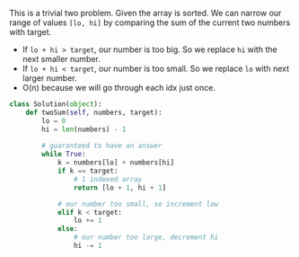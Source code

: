 
This is a trivial two problem. 
Given the array is sorted. 
We can narrow our range of values `[lo, hi]`  by comparing the sum of the current two numbers with target. 
* If  `lo + hi > target`, our number is too big. So we replace `hi` with the next smaller number.
* If `lo + hi < target`, our number is too small. So we replace `lo` with next larger number.
* O(n) because we will go through each idx just once.

```python
class Solution(object):
    def twoSum(self, numbers, target):
        lo = 0
        hi = len(numbers) - 1
        
        # guaranteed to have an answer
        while True:
            k = numbers[lo] + numbers[hi]
            if k == target:
                # 1 indexed array
                return [lo + 1, hi + 1]

            # our number too small, so increment low
            elif k < target:
                lo += 1
            else:
                # our number too large, decrement hi
                hi -= 1
```
